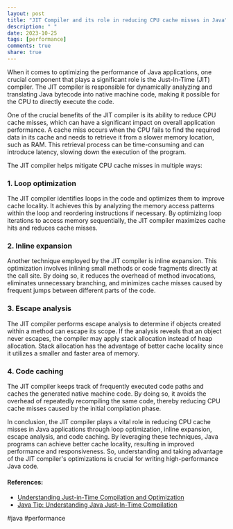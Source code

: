 ```yaml
---
layout: post
title: "JIT Compiler and its role in reducing CPU cache misses in Java"
description: " "
date: 2023-10-25
tags: [performance]
comments: true
share: true
---
```


When it comes to optimizing the performance of Java applications, one crucial component that plays a significant role is the Just-In-Time (JIT) compiler. The JIT compiler is responsible for dynamically analyzing and translating Java bytecode into native machine code, making it possible for the CPU to directly execute the code.

One of the crucial benefits of the JIT compiler is its ability to reduce CPU cache misses, which can have a significant impact on overall application performance. A cache miss occurs when the CPU fails to find the required data in its cache and needs to retrieve it from a slower memory location, such as RAM. This retrieval process can be time-consuming and can introduce latency, slowing down the execution of the program.

The JIT compiler helps mitigate CPU cache misses in multiple ways:

### 1. Loop optimization
The JIT compiler identifies loops in the code and optimizes them to improve cache locality. It achieves this by analyzing the memory access patterns within the loop and reordering instructions if necessary. By optimizing loop iterations to access memory sequentially, the JIT compiler maximizes cache hits and reduces cache misses.

### 2. Inline expansion
Another technique employed by the JIT compiler is inline expansion. This optimization involves inlining small methods or code fragments directly at the call site. By doing so, it reduces the overhead of method invocations, eliminates unnecessary branching, and minimizes cache misses caused by frequent jumps between different parts of the code.

### 3. Escape analysis
The JIT compiler performs escape analysis to determine if objects created within a method can escape its scope. If the analysis reveals that an object never escapes, the compiler may apply stack allocation instead of heap allocation. Stack allocation has the advantage of better cache locality since it utilizes a smaller and faster area of memory.

### 4. Code caching
The JIT compiler keeps track of frequently executed code paths and caches the generated native machine code. By doing so, it avoids the overhead of repeatedly recompiling the same code, thereby reducing CPU cache misses caused by the initial compilation phase.

In conclusion, the JIT compiler plays a vital role in reducing CPU cache misses in Java applications through loop optimization, inline expansion, escape analysis, and code caching. By leveraging these techniques, Java programs can achieve better cache locality, resulting in improved performance and responsiveness. So, understanding and taking advantage of the JIT compiler's optimizations is crucial for writing high-performance Java code.

#### References:
- [Understanding Just-in-Time Compilation and Optimization](https://www.oracle.com/java/technologies/javase/jit-compiler.html)
- [Java Tip: Understanding Java Just-In-Time Compilation](https://www.infoworld.com/article/2078625/java-tip-53--understanding-java-just-in-time-compilation.html)

#java #performance